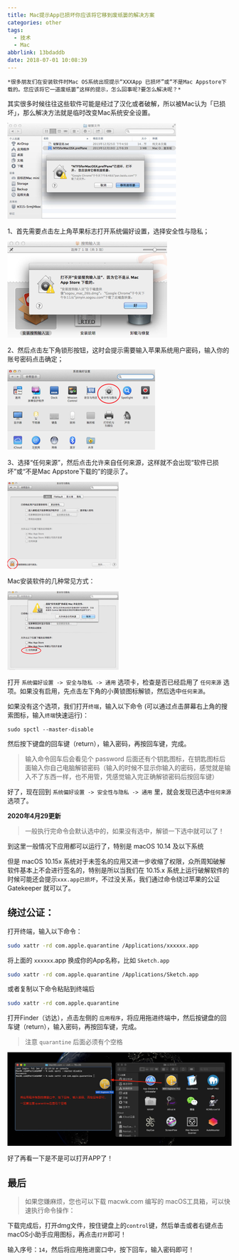 ```yaml
---
title: Mac提示App已损坏你应该将它移到废纸篓的解决方案
categories: other
tags:
  - 技术
  - Mac
abbrlink: 13bdaddb
date: 2018-07-01 10:08:39
---
```


    *很多朋友们在安装软件时Mac OS系统出现提示“XXXApp 已损坏”或“不是Mac Appstore下载的。您应该将它一道废纸篓”这样的提示，怎么回事呢?要怎么解决呢？*

 <!-- more -->


其实很多时候往往这些软件可能是经过了汉化或者破解，所以被Mac认为「已损坏」，那么解决方法就是临时改变Mac系统安全设置。



![image-20180831201305774](Mac提示App已损坏你应该将它移到废纸篓的解决方案/001.png)

1、首先需要点击左上角苹果标志打开系统偏好设置，选择安全性与隐私；



![image-20180831201339325](Mac提示App已损坏你应该将它移到废纸篓的解决方案/002.png)

2、然后点击左下角锁形按钮，这时会提示需要输入苹果系统用户密码，输入你的账号密码点击确定；

![image-20180831201413068](Mac提示App已损坏你应该将它移到废纸篓的解决方案/003.png) 　

3、选择“任何来源”，然后点击允许来自任何来源，这样就不会出现“软件已损坏”或“不是Mac Appstore下载的”的提示了。

![image-20180831201441316](Mac提示App已损坏你应该将它移到废纸篓的解决方案/004.png)



 

Mac安装软件的几种常见方式：

![image-20180831201530555](Mac提示App已损坏你应该将它移到废纸篓的解决方案/005.png)

打开 `系统偏好设置 -> 安全与隐私 -> 通用` 选项卡，检查是否已经启用了 `任何来源` 选项。如果没有启用，先点击左下角的小黄锁图标解锁，然后选中`任何来源`。

如果没有这个选项，我们打开`终端`，输入以下命令 (可以通过点击屏幕右上角的搜索图标，输入`终端`快速运行)：

```
sudo spctl --master-disable
```

然后按下键盘的回车键（return），输入密码，再按回车键，完成。

> 输入命令回车后会看见个 password 后面还有个钥匙图标，在钥匙图标后面输入你自己电脑解锁密码（输入的时候不显示你输入的密码，感觉就是输入不了东西一样，也不用管，凭感觉输入完正确解锁密码后按回车键）

好了，现在回到 `系统偏好设置 -> 安全性与隐私 -> 通用` 里，就会发现已选中`任何来源`选项了。

**2020年4月29更新**

> 一般执行完命令会默认选中的，如果没有选中，解锁一下选中就可以了！

到这里一般情况下应用都可以运行了，特别是 macOS 10.14 及以下系统

但是 macOS 10.15x 系统对于未签名的应用又进一步收缩了权限，众所周知破解软件基本上不会进行签名的，特别是所以当我们在 10.15.x 系统上运行破解软件的时候可能还会提示`xxx.app已损坏`，不过没关系，我们通过命令绕过苹果的公证 Gatekeeper 就可以了。

## 绕过公证：

打开终端，输入以下命令：

```bash
sudo xattr -rd com.apple.quarantine /Applications/xxxxxx.app
```

将上面的 `xxxxxx`.app 换成你的App名称，比如 `Sketch.app`

```bash
sudo xattr -rd com.apple.quarantine /Applications/Sketch.app
```

或者复制以下命令粘贴到终端后

```bash
sudo xattr -rd com.apple.quarantine 
```

打开Finder（访达），点击左侧的 `应用程序`，将应用拖进终端中，然后按键盘的回车键（return），输入密码，再按回车键，完成。

> 注意 `quarantine` 后面必须有个空格

![mac-catalina-10.15-file-damage-03](Mac提示App已损坏你应该将它移到废纸篓的解决方案/mac-catalina-10.15-file-damage-03.jpg)

好了再看一下是不是可以打开APP了！

## 最后

> 如果您嫌麻烦，您也可以下载 macwk.com 编写的 macOS工具箱，可以快速执行命令操作：

下载完成后，打开dmg文件，按住键盘上的`control`键，然后单击或者右键点击macOS小助手应用图标，再点击`打开`即可！

输入序号：`14`，然后将应用拖进窗口中，按下回车，输入密码即可！